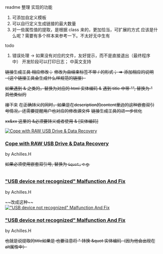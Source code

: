 readme 整理
实现的功能

1. 可添加自定义模板
2. 可以自行定义生成链接的最大数量
3. 对一些属性值的提取，是根据 class 来的，更加恰当，可扩展的方式 应该是什么呢？需要有多个样本来参考一下。不太好无中生有

todo

1. 错误处理 -> 如果没有对应的文件，友好提示，而不是直接退出（最终程序中）
   开发阶段可以打印日志；
   中英文支持

~~链接生成工具 相应修改；~~
~~修改为自结束标签不带 / 的形式； => 添加相应的说明（这个链接工具会生成什么样规范的链接）~~

~~如果遇到 & 之类的，替换为对应的 html 实体编码 &amp;~~
~~遇到 title 中带 "", 替换为 &quot;~~
~~其他类似的~~

~~接下来~~
~~在正确转义的同时，如果是在description的content里边的这种嵌套双引号情况，还需要提醒用户也对应的修改源文件~~
~~链接生成工具的进一步优化~~

~~<a>xx&xx</a> 这里的 &必须要转义或者使用 &amp; [实体编码]~~

<div class="black_a"><a class="black_img" href="../computer/cope-with-raw-usb-drive-and-data-recovery.html"><img src="../img/computer/cope-with-raw-usb-drive-and-data-recovery/cope-with-raw-usb-drive-and-data-recovery-s.webp" loading="lazy"  alt="Cope with RAW USB Drive & Data Recovery" /></a>
      <div class="black_right">
        <h3> <a title="Cope with RAW USB Drive & Data Recovery" href="../computer/cope-with-raw-usb-drive-and-data-recovery.html">Cope with RAW USB Drive &amp; Data Recovery</a></h3>
        <p>by Achilles.H</p>
      </div>
    </div>


~~如果必须使用嵌套双引号, 替换为 `&quot;` e.g.~~
<div class="black_a"><a class="black_img" href="../computer/usb-device-not-recognized-malfunction-and-fix.html"><img src="../img/computer/usb-device-not-recognized-malfunction-and-fix/usb-device-not-recognized-malfunction-and-fix-s.webp" loading="lazy"  alt=""USB device not recognized" Malfunction And Fix" /></a>
      <div class="black_right">
        <h3> <a title=""USB device not recognized" Malfunction And Fix" href="../computer/usb-device-not-recognized-malfunction-and-fix.html">"USB device not recognized" Malfunction And Fix</a></h3>
        <p>by Achilles.H</p>
      </div>
    </div>
~~改成这种~~
<div class="black_a"><a class="black_img" href="../computer/usb-device-not-recognized-malfunction-and-fix.html"><img src="../img/computer/usb-device-not-recognized-malfunction-and-fix/usb-device-not-recognized-malfunction-and-fix-s.webp" loading="lazy"  alt="&quot;USB device not recognized&quot; Malfunction And Fix" /></a>
      <div class="black_right">
        <h3> <a title=""USB device not recognized" Malfunction And Fix" href="../computer/usb-device-not-recognized-malfunction-and-fix.html">"USB device not recognized" Malfunction And Fix</a></h3>
        <p>by Achilles.H</p>
      </div>
    </div>

~~也就是说提取的title如果是 <title>Error Fix: "Your connection is not private" in Google Chrome</title>~~
~~也要注意将 " 转换 &quot 实体编码（因为他会出现在alt属性中）~~